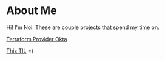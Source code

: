 # About Me

Hi! I'm Noi. These are couple projects that spend my time on.

[Terraform Provider Okta](https://github.com/terraform-providers/terraform-provider-okta)

[This TIL](https://noinarisak.github.io/til/) =)
